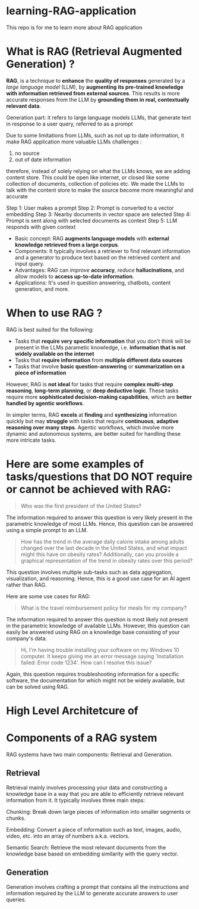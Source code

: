 # learning-RAG-application
This repo is for me to learn more about RAG application

# What is RAG (Retrieval Augmented Generation) ?

**RAG**, is a technique to **enhance** the **quality of responses** generated by a *large language model* (LLM), by **augmenting its pre-trained knowledge with information retrieved from external sources**. This results is more accurate responses from the LLM by **grounding them in real, contextually relevant data**. 

Generation part: it refers to large language models LLMs, that generate text in response to a user query, referred to as a prompt

Due to some limitations from LLMs, such as not up to date information, it make RAG application more valuable
LLMs challenges :
1. no source
2. out of date information

therefore, instead of solely relying on what the LLMs knows, we are adding content store. This could be open like internet, or closed like some collection of documents, collection of policies etc. We made the LLMs to talk with the content store to make the source become more meaningful and accurate

Step 1: User makes a prompt
Step 2: Prompt is converted to a vector embedding
Step 3: Nearby documents in vector space are selected
Step 4: Prompt is sent along with selected documents as context
Step 5: LLM responds with given context

- Basic concept: RAG **augments language models** with **external knowledge retrieved from a large corpus**.
- Components: It typically involves a retriever to find relevant information and a generator to produce text based on the retrieved content and input query.
- Advantages: RAG can *improve* **accuracy**, *reduce* **hallucinations**, and allow models to **access up-to-date information**.
- Applications: It's used in question answering, chatbots, content generation, and more.

# When to use RAG ?
RAG is best suited for the following:
- Tasks that **require very specific information** that you don't think will be present in the LLMs parametic knowledge, i.e. **information that is not widely available on the internet**
- Tasks that **require information** from **multiple different data sources**
- Tasks that involve **basic question-answering** or **summarization on a piece of information**

However, RAG is **not ideal** for tasks that require **complex multi-step reasoning**, **long-term planning**, or **deep deductive logic**. These tasks require more **sophisticated decision-making capabilities**, which are **better handled by agentic workflows**.

In simpler terms, RAG **excels** at **finding** and **synthesizing** information quickly but may **struggle** with tasks that require **continuous**, **adaptive reasoning over many steps**. Agentic workflows, which involve more dynamic and autonomous systems, are better suited for handling these more intricate tasks.

# Here are some examples of tasks/questions that DO NOT require or cannot be achieved with RAG:

> Who was the first president of the United States?

The information required to answer this question is very likely present in the parametric knowledge of most LLMs. Hence, this question can be answered using a simple prompt to an LLM.

> How has the trend in the average daily calorie intake among adults changed over the last decade in the United States, and what impact might this have on obesity rates? Additionally, can you provide a graphical representation of the trend in obesity rates over this period?

This question involves multiple sub-tasks such as data aggregation, visualization, and reasoning. Hence, this is a good use case for an AI agent rather than RAG.

Here are some use cases for RAG:

> What is the travel reimbursement policy for meals for my company?

The information required to answer this question is most likely not present in the parametric knowledge of available LLMs. However, this question can easily be answered using RAG on a knowledge base consisting of your company's data.

> Hi, I'm having trouble installing your software on my Windows 10 computer. It keeps giving me an error message saying 'Installation failed: Error code 1234'. How can I resolve this issue?

Again, this question requires troubleshooting information for a specific software, the documentation for which might not be widely available, but can be solved using RAG.

# High Level Architetcure of 

# Components of a RAG system
RAG systems have two main components: Retrieval and Generation.

## Retrieval
Retrieval mainly involves processing your data and constructing a knowledge base in a way that you are able to efficiently retrieve relevant information from it. It typically involves three main steps:

Chunking: Break down large pieces of information into smaller segments or chunks.

Embedding: Convert a piece of information such as text, images, audio, video, etc. into an array of numbers a.k.a. vectors.

Semantic Search: Retrieve the most relevant documents from the knowledge base based on embedding similarity with the query vector.

## Generation
Generation involves crafting a prompt that contains all the instructions and information required by the LLM to generate accurate answers to user queries.